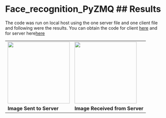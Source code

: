 # Face_recognition_PyZMQ ## Results
 The code was run on local host using the one server file and one client file and following were the results.
 You can obtain the code for client [here](https://github.com/Learn-Write-Repeat/Open-contributions/blob/master/Anshuman_OpenCV/FaceDetection_PyZMQ/client.py) and for server here[here](https://github.com/Learn-Write-Repeat/Open-contributions/blob/master/Anshuman_OpenCV/FaceDetection_PyZMQ/server.py)
 <table align="center">
    <tr>
        <td><img src="https://github.com/anshumyname/Open-contributions/blob/master/Anshuman_OpenCV/images/raw.jpg" width=200 height=200></td>
        <td><img src="https://github.com/anshumyname/Open-contributions/blob/master/Anshuman_OpenCV/images/detected.jpg" width=200 height=200></td>
    </tr>
    <tr>
        <td><b>Image Sent to Server </b></td>
        <td><b>Image Received from Server </b></td>
    </tr>
</table>

<br>
